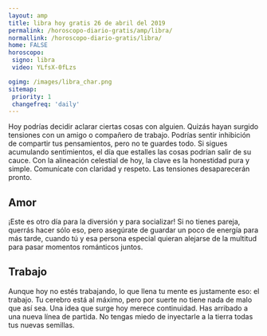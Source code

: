 ```yaml
---
layout: amp
title: libra hoy gratis 26 de abril del 2019 
permalink: /horoscopo-diario-gratis/amp/libra/
normallink: /horoscopo-diario-gratis/libra/
home: FALSE
horoscopo:
 signo: libra
 video: YLfsX-0fLzs

ogimg: /images/libra_char.png
sitemap:
 priority: 1
 changefreq: 'daily'
---
```



Hoy podrías decidir aclarar ciertas cosas con alguien. Quizás hayan surgido tensiones con un amigo o compañero de trabajo. Podrías sentir inhibición de compartir tus pensamientos, pero no te guardes todo. Si sigues acumulando sentimientos, el día que estalles las cosas podrían salir de su cauce. Con la alineación celestial de hoy, la clave es la honestidad pura y simple. Comunícate con claridad y respeto. Las tensiones desaparecerán pronto.

## Amor

¡Este es otro día para la diversión y para socializar! Si no tienes pareja, querrás hacer sólo eso, pero asegúrate de guardar un poco de energía para más tarde, cuando tú y esa persona especial quieran alejarse de la multitud para pasar momentos románticos juntos.

## Trabajo

Aunque hoy no estés trabajando, lo que llena tu mente es justamente eso: el trabajo. Tu cerebro está al máximo, pero por suerte no tiene nada de malo que así sea. Una idea que surge hoy merece continuidad. Has arribado a una nueva línea de partida. No tengas miedo de inyectarle a la tierra todas tus nuevas semillas.